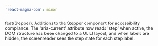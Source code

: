 ```yaml
---
'react-magma-dom': minor
---
```


feat(Stepper): Additions to the Stepper component for accessibility compliance. The 'aria-current' attribute now reads 'step' when active, the DOM structure has been changed to a UL LI layout, and when labels are hidden, the screenreader sees the step state for each step label.
